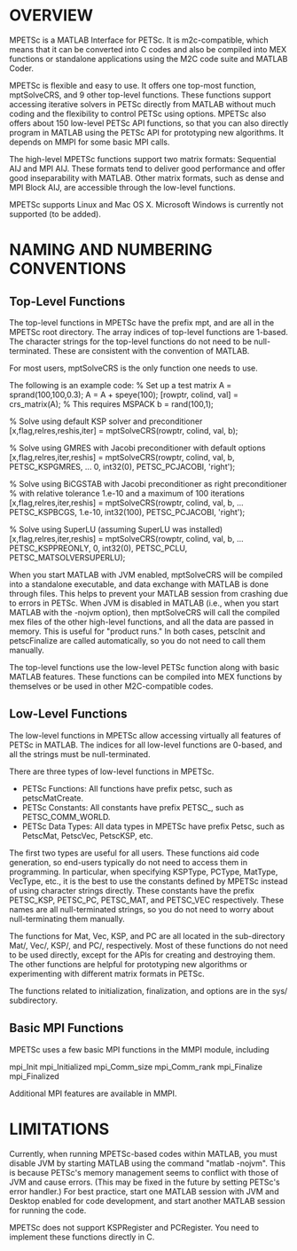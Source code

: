 OVERVIEW
========

MPETSc is a MATLAB Interface for PETSc. It is m2c-compatible, which
means that it can be converted into C codes and also be compiled into
MEX functions or standalone applications using the M2C code suite and
MATLAB Coder.

MPETSc is flexible and easy to use. It offers one top-most function,
mptSolveCRS, and 9 other top-level functions. These functions support
accessing iterative solvers in PETSc directly from MATLAB without much
coding and the flexibility to control PETSc using options.  MPETSc
also offers about 150 low-level PETSc API functions, so that you can
also directly program in MATLAB using the PETSc API for prototyping
new algorithms. It depends on MMPI for some basic MPI calls.

The high-level MPETSc functions support two matrix formats: Sequential
AIJ and MPI AIJ. These formats tend to deliver good performance and
offer good inseparability with MATLAB. Other matrix formats, such as
dense and MPI Block AIJ, are accessible through the low-level
functions.

MPETSc supports Linux and Mac OS X. Microsoft Windows is currently not
supported (to be added).

NAMING AND NUMBERING CONVENTIONS
================================

Top-Level Functions
-----------------------

The top-level functions in MPETSc have the prefix mpt, and are all in
the MPETSc root directory. The array indices of top-level functions
are 1-based.  The character strings for the top-level functions do not
need to be null- terminated. These are consistent with the convention
of MATLAB.

For most users, mptSolveCRS is the only function one needs to use.

The following is an example code:
   % Set up a test matrix
   A = sprand(100,100,0.3);
   A = A + speye(100);
   [rowptr, colind, val] = crs_matrix(A); % This requires MSPACK
   b = rand(100,1);

   % Solve using default KSP solver and preconditioner
   [x,flag,relres,reshis,iter] = mptSolveCRS(rowptr, colind, val, b);

   % Solve using GMRES with Jacobi preconditioner with default options
   [x,flag,relres,iter,reshis] = mptSolveCRS(rowptr, colind, val, b, PETSC_KSPGMRES, ...
        0, int32(0), PETSC_PCJACOBI, 'right');

   % Solve using BiCGSTAB with Jacobi preconditioner as right preconditioner 
   % with relative tolerance 1.e-10 and a maximum of 100 iterations
   [x,flag,relres,iter,reshis] = mptSolveCRS(rowptr, colind, val, b, ...
        PETSC_KSPBCGS, 1.e-10, int32(100), PETSC_PCJACOBI, 'right');

   % Solve using SuperLU (assuming SuperLU was installed)
   [x,flag,relres,iter,reshis] = mptSolveCRS(rowptr, colind, val, b, ...
        PETSC_KSPPREONLY, 0, int32(0), PETSC_PCLU, PETSC_MATSOLVERSUPERLU);

When you start MATLAB with JVM enabled, mptSolveCRS will be compiled
into a standalone executable, and data exchange with MATLAB is done
through files. This helps to prevent your MATLAB session from crashing
due to  errors in PETSc. When JVM is disabled in MATLAB (i.e., when you
start MATLAB with the -nojvm option), then mptSolveCRS will call the
compiled mex files of the other high-level functions, and all the data
are passed in memory. This is useful for "product runs." In
both cases, petscInit and petscFinalize are called automatically, so
you do not need to call them manually.

The top-level functions use the low-level PETSc function along with
basic MATLAB features. These functions can be compiled into MEX
functions by themselves or be used in other M2C-compatible codes.

Low-Level Functions
-----------------------

The low-level functions in MPETSc allow accessing virtually all features
of PETSc in MATLAB. The indices for all low-level functions are 0-based,
and all the strings must be null-terminated.

There are three types of low-level functions in MPETSc. 
  * PETSc Functions: All functions have prefix petsc, such as petscMatCreate.
  * PETSc Constants: All constants have prefix PETSC_, such as PETSC_COMM_WORLD.
  * PETSc Data Types: All data types in MPETSc have prefix Petsc, such as 
         PetscMat, PetscVec, PetscKSP, etc. 

The first two types are useful for all users. These functions aid code
generation, so end-users typically do not need to access them in programming.
In particular, when specifying KSPType, PCType, MatType, VecType, etc.,
it is the best to use the constants defined by MPETSc instead of using 
character strings directly. These constants have the prefix PETSC_KSP, 
PETSC_PC, PETSC_MAT, and PETSC_VEC respectively. These names are all 
null-terminated strings, so you do not need to worry about null-terminating
them manually.

The functions for Mat, Vec, KSP, and PC are all located in the sub-directory
Mat/, Vec/, KSP/, and PC/, respectively. Most of these functions do not need to be 
used directly, except for the APIs for creating and destroying them. The other
functions are helpful for prototyping new algorithms or experimenting with
different matrix formats in PETSc.

The functions related to initialization, finalization, and options are in 
the sys/ subdirectory. 

Basic MPI Functions
-------------------

MPETSc uses a few basic MPI functions in the MMPI module, including

   mpi_Init mpi_Initialized 
   mpi_Comm_size mpi_Comm_rank 
   mpi_Finalize mpi_Finalized

Additional MPI features are available in MMPI.

LIMITATIONS
===========

Currently, when running MPETSc-based codes within MATLAB, you must disable
JVM by starting MATLAB using the command "matlab -nojvm". This is because 
PETSc's memory management seems to conflict with those of JVM and cause 
errors. (This may be fixed in the future by setting PETSc's error handler.)
For best practice, start one MATLAB session with JVM and Desktop enabled for
code development, and start another MATLAB session for running the code.

MPETSc does not support KSPRegister and PCRegister. You need to implement
these functions directly in C.
